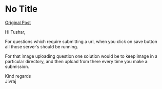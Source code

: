 # No Title

[Original Post](https://discourse.onlinedegree.iitm.ac.in/t/161120/37)

<p>Hi Tushar,</p>
<p>For questions which require submitting a url, when you click on save button all those server’s should be running.</p>
<p>For that image uploading question one solution would be to keep image in a particular directory, and then upload from there every time you make a submission.</p>
<p>Kind regards<br>
Jivraj</p>
